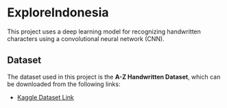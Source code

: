 # ExploreIndonesia

This project uses a deep learning model for recognizing handwritten characters using a convolutional neural network (CNN).

## Dataset
The dataset used in this project is the **A-Z Handwritten Dataset**, which can be downloaded from the following links:

- [Kaggle Dataset Link](https://www.kaggle.com/datasets/sachinpatel21/az-handwritten-alphabets-in-csv-format) <!-- Link ke Kaggle -->
